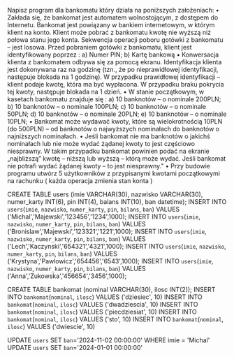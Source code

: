 
Napisz program dla bankomatu który działa na poniższych założeniach:
•    Zakłada się, że bankomat jest automatem wolnostojącym, z dostępem do Internetu.
Bankomat jest powiązany w bankiem internetowym, w którym klient na konto. Klient może pobrać z bankomatu kwotę nie wyższą niż połowa stanu jego konta. Sekwencja operacji poboru gotówki z bankomatu – jest losowa.
Przed pobraniem gotówki z bankomatu, klient jest identyfikowany poprzez :
a) Numer PIN;
b) Kartę bankową
•    Konwersacja klienta z bankomatem odbywa się za pomocą ekranu. Identyfikacja klienta jest dokonywana raz na godzinę (tzn., że po nieprawidłowej identyfikacji, następuje blokada na 1 godzinę). W przypadku prawidłowej identyfikacji – klient podaje kwotę, która ma być wypłacona. W przypadku braku pokrycia tej kwoty, następuje blokada na 1 dzień.
•    W stanie początkowym, w kasetach bankomatu znajduje się :
a) 10 banknotów – o nominale 200PLN;
b) 10 banknotów – o nominale 100PLN;
c) 10 banknotów – o nominale 50PLN;
d) 10 banknotów – o nominale 20PLN;
e) 10 banknotów – o nominale 10PLN;
•    Bankomat może wydawać kwoty, które są wielokrotnością 10PLN (do 500PLN) – od banknotów o najwyższych nominałach do banknotów o najniższych nominałach.
•    Jeśli bankomat nie ma banknotów o jakichś nominałach lub nie może wydać żądanej kwoty to jest częściowo niesprawny. W takim przypadku bankomat powinien podać na ekranie „najbliższą” kwotę – niższą lub wyższą – którą może wydać. Jeśli bankomat nie potrafi wydać żądanej kwoty – to jest niesprawny."
•    Przy budowie programu utwórz 5 użytkowników z przypisanymi kwotami początkowymi na rachunku ( każda operacja zmienia stan konta )


CREATE TABLE users (imie VARCHAR(30), nazwisko VARCHAR(30), numer_karty INT(6), pin INT(4), balans INT(10), ban datetime);
INSERT INTO `users`(`imie`, `nazwisko`, `numer_karty`, `pin`, `bilans`, `ban`) VALUES ('Michal','Majewski','123456','1234',1000);
INSERT INTO `users`(`imie`, `nazwisko`, `numer_karty`, `pin`, `bilans`, `ban`) VALUES ('Bronislaw','Majewski','123321','1221',1000);
INSERT INTO `users`(`imie`, `nazwisko`, `numer_karty`, `pin`, `bilans`, `ban`) VALUES ('Lech','Kaczynski','654321','4321',1000);
INSERT INTO `users`(`imie`, `nazwisko`, `numer_karty`, `pin`, `bilans`, `ban`) VALUES ('Krystyna','Pawlowicz','654456','6543',1000);
INSERT INTO `users`(`imie`, `nazwisko`, `numer_karty`, `pin`, `bilans`, `ban`) VALUES ('Anna','Zukowska','456654','3456',1000);

CREATE TABLE bankomat (nominal VARCHAR(30), ilosc INT(2));
INSERT INTO `bankomat`(`nominal`, `ilosc`) VALUES ('dziesiec', 10)
INSERT INTO `bankomat`(`nominal`, `ilosc`) VALUES ('dwadziescia', 10)
INSERT INTO `bankomat`(`nominal`, `ilosc`) VALUES ('piecdziesiat', 10)
INSERT INTO `bankomat`(`nominal`, `ilosc`) VALUES ('sto', 10)
INSERT INTO `bankomat`(`nominal`, `ilosc`) VALUES ('dwiescie', 10)

UPDATE `users` SET `ban`='2024-11-02 00:00:00' WHERE imie = 'Michal'
UPDATE `users` SET `ban`='2024-01-01 00:00:00'